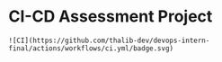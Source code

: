 # CI-CD Assessment Project
    ![CI](https://github.com/thalib-dev/devops-intern-final/actions/workflows/ci.yml/badge.svg)
    
